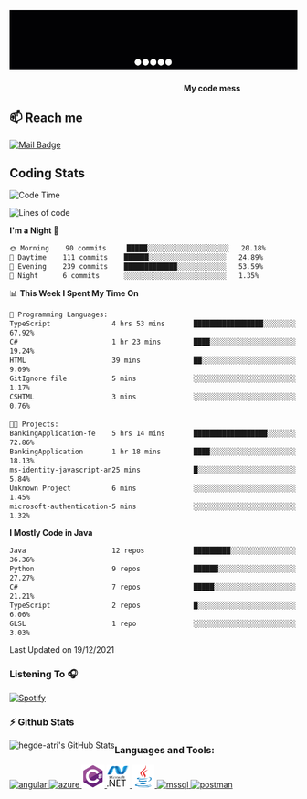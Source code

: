 ![](https://github.com/hegde-atri/hegde-atri/blob/main/ezgif.com-gif-maker.gif)
#### &nbsp;&nbsp;&nbsp;&nbsp;&nbsp;&nbsp;&nbsp;&nbsp;&nbsp;&nbsp;&nbsp;&nbsp;&nbsp;&nbsp;&nbsp;&nbsp;&nbsp;&nbsp;&nbsp;&nbsp;&nbsp;&nbsp;&nbsp;&nbsp;&nbsp;&nbsp;&nbsp;&nbsp;&nbsp;&nbsp;&nbsp;&nbsp;&nbsp;&nbsp;&nbsp;&nbsp;&nbsp;&nbsp;&nbsp;&nbsp;&nbsp;&nbsp;&nbsp;&nbsp;&nbsp;&nbsp;&nbsp;&nbsp;&nbsp;&nbsp;&nbsp;&nbsp;&nbsp;&nbsp;&nbsp;&nbsp;&nbsp;&nbsp;&nbsp;&nbsp;&nbsp;&nbsp;&nbsp;&nbsp;&nbsp;&nbsp;&nbsp;&nbsp;&nbsp;&nbsp;&nbsp;&nbsp;&nbsp;&nbsp;&nbsp;&nbsp;&nbsp;&nbsp;&nbsp;&nbsp;&nbsp;&nbsp;&nbsp;&nbsp;&nbsp;&nbsp;&nbsp;&nbsp;&nbsp;&nbsp;&nbsp; My code mess



## 📫 Reach me
[![Mail Badge](https://img.shields.io/badge/-hegde_atri-c0392b?style=flat&labelColor=c0392b&logo=gmail&logoColor=white)](mailto:dev.hegdeatri@gmail.com)

## Coding Stats

<!--START_SECTION:waka-->
![Code Time](http://img.shields.io/badge/Code%20Time-98%20hrs%2018%20mins-blue)

![Lines of code](https://img.shields.io/badge/From%20Hello%20World%20I%27ve%20Written-845%20Thousand%20lines%20of%20code-blue)

**I'm a Night 🦉** 

```text
🌞 Morning    90 commits     █████░░░░░░░░░░░░░░░░░░░░   20.18% 
🌆 Daytime    111 commits    ██████░░░░░░░░░░░░░░░░░░░   24.89% 
🌃 Evening    239 commits    █████████████░░░░░░░░░░░░   53.59% 
🌙 Night      6 commits      ░░░░░░░░░░░░░░░░░░░░░░░░░   1.35%

```


📊 **This Week I Spent My Time On** 

```text
💬 Programming Languages: 
TypeScript               4 hrs 53 mins       █████████████████░░░░░░░░   67.92% 
C#                       1 hr 23 mins        ████░░░░░░░░░░░░░░░░░░░░░   19.24% 
HTML                     39 mins             ██░░░░░░░░░░░░░░░░░░░░░░░   9.09% 
GitIgnore file           5 mins              ░░░░░░░░░░░░░░░░░░░░░░░░░   1.17% 
CSHTML                   3 mins              ░░░░░░░░░░░░░░░░░░░░░░░░░   0.76%

🐱‍💻 Projects: 
BankingApplication-fe    5 hrs 14 mins       ██████████████████░░░░░░░   72.86% 
BankingApplication       1 hr 18 mins        ████░░░░░░░░░░░░░░░░░░░░░   18.13% 
ms-identity-javascript-an25 mins             █░░░░░░░░░░░░░░░░░░░░░░░░   5.84% 
Unknown Project          6 mins              ░░░░░░░░░░░░░░░░░░░░░░░░░   1.45% 
microsoft-authentication-5 mins              ░░░░░░░░░░░░░░░░░░░░░░░░░   1.32%

```

**I Mostly Code in Java** 

```text
Java                     12 repos            █████████░░░░░░░░░░░░░░░░   36.36% 
Python                   9 repos             ██████░░░░░░░░░░░░░░░░░░░   27.27% 
C#                       7 repos             █████░░░░░░░░░░░░░░░░░░░░   21.21% 
TypeScript               2 repos             █░░░░░░░░░░░░░░░░░░░░░░░░   6.06% 
GLSL                     1 repo              ░░░░░░░░░░░░░░░░░░░░░░░░░   3.03%

```



 Last Updated on 19/12/2021
<!--END_SECTION:waka-->

### Listening To 🎧
[![Spotify](https://novatorem-hegde-atri.vercel.app/api/spotify)](https://open.spotify.com/user/hegde_atri)

### :zap: Github Stats
  <img align="left" alt="hegde-atri's GitHub Stats" src="https://github-readme-stats-hegde-atri.vercel.app/api?username=hegde-atri&show_icons=true&hide_border=true&theme=dracula" />

<h3 align="left">Languages and Tools:</h3>
<p align="left"> <a href="https://angular.io" target="_blank"> <img src="https://angular.io/assets/images/logos/angular/angular.svg" alt="angular" width="40" height="40"/> </a> <a href="https://azure.microsoft.com/en-in/" target="_blank"> <img src="https://www.vectorlogo.zone/logos/microsoft_azure/microsoft_azure-icon.svg" alt="azure" width="40" height="40"/> </a> <a href="https://www.w3schools.com/cs/" target="_blank"> <img src="https://raw.githubusercontent.com/devicons/devicon/master/icons/csharp/csharp-original.svg" alt="csharp" width="40" height="40"/> </a> <a href="https://dotnet.microsoft.com/" target="_blank"> <img src="https://raw.githubusercontent.com/devicons/devicon/master/icons/dot-net/dot-net-original-wordmark.svg" alt="dotnet" width="40" height="40"/> </a> <a href="https://www.java.com" target="_blank"> <img src="https://raw.githubusercontent.com/devicons/devicon/master/icons/java/java-original.svg" alt="java" width="40" height="40"/> </a> <a href="https://www.microsoft.com/en-us/sql-server" target="_blank"> <img src="https://www.svgrepo.com/show/303229/microsoft-sql-server-logo.svg" alt="mssql" width="40" height="40"/> </a> <a href="https://postman.com" target="_blank"> <img src="https://www.vectorlogo.zone/logos/getpostman/getpostman-icon.svg" alt="postman" width="40" height="40"/> </a> </p>
